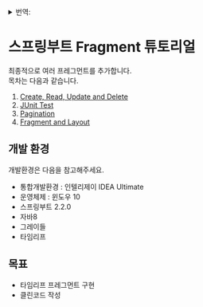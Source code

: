 <details>
<summary>번역:</summary>
  
* [English](/README.md)  
* [日本語](/translations/README-jp.md)

</details>
  
# 스프링부트 Fragment 튜토리얼
최종적으로 여러 프레그먼트를 추가합니다.  
목차는 다음과 같습니다.   
1. [Create, Read, Update and Delete](https://github.com/hong-il/springboot-thymeleaf-jpa-crud)
2. [JUnit Test](https://github.com/hong-il/springboot-thymeleaf-jpa-junit)
3. [Pagination](https://github.com/hong-il/springboot-thymeleaf-jpa-pagination)
4. [Fragment and Layout](https://github.com/hong-il/springboot-thymeleaf-jpa-fragment)  
## 개발 환경  
개발환경은 다음을 참고해주세요.  
* 통합개발환경 : 인텔리제이 IDEA Ultimate
* 운영체제 : 윈도우 10
* 스프링부트 2.2.0
* 자바8
* 그레이들
* 타임리프  
## 목표  
* 타임리프 프레그먼트 구현  
* 클린코드 작성

